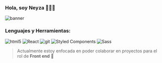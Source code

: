 ### Hola, soy Neyza 👋👩‍💻


![banner](https://user-images.githubusercontent.com/93302540/195195408-1f0a1303-364a-45a9-ae06-29f3a2650a85.png)

### Lenguajes y Herramientas: ###
<p>
<img alt="html5" src="https://img.shields.io/badge/-HTML5-E34F26?style=flat-square&logo=html5&logoColor=white" />
<img alt="React" src="https://img.shields.io/badge/-React-45b8d8?style=flat-square&logo=react&logoColor=white" />
<img alt="git" src="https://img.shields.io/badge/-Git-F05032?style=flat-square&logo=git&logoColor=white" />
<img alt="Styled Components" src="https://img.shields.io/badge/-Styled_Components-db7092?style=flat-square&logo=styled-components&logoColor=white" />
<img alt="Sass" src="https://img.shields.io/badge/-Sass-CC6699?style=flat-square&logo=sass&logoColor=white" />

</p>

> Actualmente estoy enfocada en poder colaborar en proyectos para el rol de **Front end** 🌱

 



